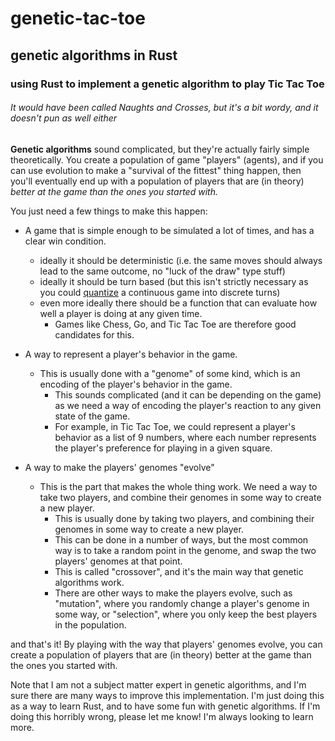 # genetic-tac-toe

## genetic algorithms in Rust

### using Rust to implement a genetic algorithm to play Tic Tac Toe

###### It would have been called Naughts and Crosses, but it's a bit wordy, and it doesn't pun as well either

**Genetic algorithms** sound complicated, but they're actually fairly simple theoretically. You create a population of game "players" (agents), and if you can use evolution to make a "survival of the fittest" thing happen, then you'll eventually end up with a population of players that are (in theory) *better at the game than the ones you started with.*

You just need a few things to make this happen:

- A game that is simple enough to be simulated a lot of times, and has a clear win condition.
  - ideally it should be deterministic (i.e. the same moves should always lead to the same outcome, no "luck of the draw" type stuff)
  - ideally it should be turn based (but this isn't strictly necessary as you could [quantize](https://en.wikipedia.org/wiki/Quantization) a continuous game into discrete turns)
  - even more ideally there should be a function that can evaluate how well a player is doing at any given time.
    - Games like Chess, Go, and Tic Tac Toe are therefore good candidates for this.

- A way to represent a player's behavior in the game.
  - This is usually done with a "genome" of some kind, which is an encoding of the player's behavior in the game.
    - This sounds complicated (and it can be depending on the game) as we need a way of encoding the player's reaction to any given state of the game. 
    - For example, in Tic Tac Toe, we could represent a player's behavior as a list of 9 numbers, where each number represents the player's preference for playing in a given square.

- A way to make the players' genomes "evolve"
  - This is the part that makes the whole thing work. We need a way to take two players, and combine their genomes in some way to create a new player.
    - This is usually done by taking two players, and combining their genomes in some way to create a new player.
    - This can be done in a number of ways, but the most common way is to take a random point in the genome, and swap the two players' genomes at that point.
    - This is called "crossover", and it's the main way that genetic algorithms work.
    - There are other ways to make the players evolve, such as "mutation", where you randomly change a player's genome in some way, or "selection", where you only keep the best players in the population.

and that's it! By playing with the way that players' genomes evolve, you can create a population of players that are (in theory) better at the game than the ones you started with.

Note that I am not a subject matter expert in genetic algorithms, and I'm sure there are many ways to improve this implementation. I'm just doing this as a way to learn Rust, and to have some fun with genetic algorithms. If I'm doing this horribly wrong, please let me know! I'm always looking to learn more.
